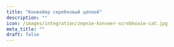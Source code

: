 ```yaml
---
title: "Конвейер скребковый цепной"
description: ""
icon: /images/integration/zepnie-konveer-screbkovie-cat.jpg 
meta_title: ""
draft: false
---
```


